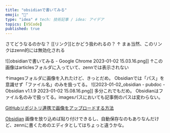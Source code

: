 ```yaml
---
title: "obsidianで書いてみる"
emoji: "📕"
type: "idea" # tech: 技術記事 / idea: アイデア
topics: [VSCode]
published: true
---
```


さてどうなるのかな？
[[リンク]]とかどう扱われるの？
↑ まぁ当然、このリンクはzenn的には無効化される

![[obsidianで書いてみる - Google Chrome 2023-01-02 15.03.16.png]]
↑この画像はarticlesフォルダに入っていて、zennでは表示されない


↑imagesフォルダに画像を入れたけど、きっとだめ。
Obsidianでは「パス」を意識せず「ファイル名」のみを扱ってる。
![[2023-01-02_obsidian - pubdoc - Obsidian v1.1.9 2023-01-02 15.08.16.png]]
多分これでもだめ。
Obsidianはファイル名のみで扱ってる。imagesパスにおいても記事側のパスは変わらない。

[GitHubリポジトリ連携で画像をアップロードする方法](https://zenn.dev/zenn/articles/deploy-github-images)


[Obsidian](https://obsidian.md/)
画像を放り込めば貼り付けできるし、自動保存なのもありなんだけど、zennに書くためのエディタとしてはちょっと違うかな。
